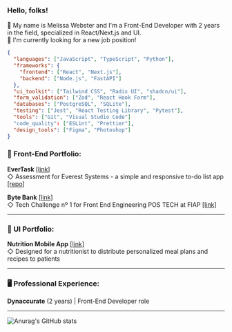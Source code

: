 ### Hello, folks! 
:ear_of_rice: My name is Melissa Webster and I'm a Front-End Developer with 2 years in the field, specialized in React/Next.js and UI. <br />
:telescope: I'm currently looking for a new job position!

```json
{
  "languages": ["JavaScript", "TypeScript", "Python"],
  "frameworks": {
    "frontend": ["React", "Next.js"],
    "backend": ["Node.js", "FastAPI"]
  },
  "ui_toolkit": ["Tailwind CSS", "Radix UI", "shadcn/ui"],
  "form_validation": ["Zod", "React Hook Form"],
  "databases": ["PostgreSQL", "SQLite"],
  "testing": ["Jest", "React Testing Library", "Pytest"],
  "tools": ["Git", "Visual Studio Code"]
  "code_quality": ["ESLint", "Prettier"],
  "design_tools": ["Figma", "Photoshop"]
}
```
### :rice_scene: Front-End Portfolio:
__EverTask__ <a href="https://everest-ui-test-psi.vercel.app/" target="_blank">[link]</a><br> 
◇ Assessment for Everest Systems - a simple and responsive to-do list app <a href="https://github.com/melissawebster/everest-ui-test" target="_blank">[repo]</a><br>

__Byte Bank__ <a href="https://bytebank-pied.vercel.app/" target="_blank">[link]</a><br>
◇ Tech Challenge nº 1 for Front End Engineering POS TECH at FIAP <a href="https://github.com/melissawebster/bytebank" target="_blank">[link]</a> <br>

<hr />

### :art: UI Portfolio:
__Nutrition Mobile App__ <a href="https://www.figma.com/design/fE8xTzFuvoipGYZ7ZSqtYf/Nutrition-App?node-id=0-1&t=hY7T7C5FvTsEzHBP-1" target="_blank">[link]</a> <br>
◇ Designed for a nutritionist to distribute personalized meal plans and recipes to patients

<hr />

### 🖥️ Professional Experience:
__Dynaccurate__ (2 years) | Front-End Developer role

<hr />

![Anurag's GitHub stats](https://github-readme-stats.vercel.app/api?username=melissawebster&show_icons=true&theme=prussian)<p></p>


